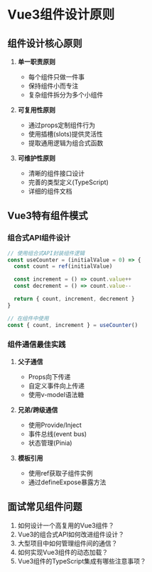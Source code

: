 # Vue3组件设计原则

## 组件设计核心原则

1. **单一职责原则**
   - 每个组件只做一件事
   - 保持组件小而专注
   - 复杂组件拆分为多个小组件

2. **可复用性原则**
   - 通过props定制组件行为
   - 使用插槽(slots)提供灵活性
   - 提取通用逻辑为组合式函数

3. **可维护性原则**
   - 清晰的组件接口设计
   - 完善的类型定义(TypeScript)
   - 详细的组件文档

## Vue3特有组件模式

### 组合式API组件设计
```javascript
// 使用组合式API封装组件逻辑
const useCounter = (initialValue = 0) => {
  const count = ref(initialValue)

  const increment = () => count.value++
  const decrement = () => count.value--

  return { count, increment, decrement }
}

// 在组件中使用
const { count, increment } = useCounter()
```

### 组件通信最佳实践
1. **父子通信**
   - Props向下传递
   - 自定义事件向上传递
   - 使用v-model语法糖

2. **兄弟/跨级通信**
   - 使用Provide/Inject
   - 事件总线(event bus)
   - 状态管理(Pinia)

3. **模板引用**
   - 使用ref获取子组件实例
   - 通过defineExpose暴露方法

## 面试常见组件问题
1. 如何设计一个高复用的Vue3组件？
2. Vue3的组合式API如何改进组件设计？
3. 大型项目中如何管理组件间的通信？
4. 如何实现Vue3组件的动态加载？
5. Vue3组件的TypeScript集成有哪些注意事项？
